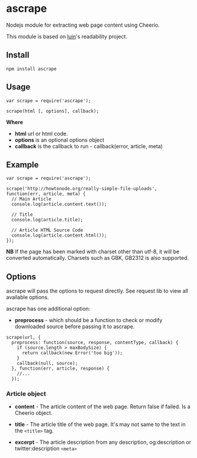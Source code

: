 # ascrape

Nodejs module for extracting web page content using Cheerio.

This module is based on [luin](https://github.com/luin/readability)'s readability project.

## Install

```
npm install ascrape
```

## Usage

```
var scrape = require('ascrape');

scrape(html [, options], callback);
```

**Where**

- **html** url or html code.
- **options** is an optional options object
- **callback** is the callback to run - callback(error, article, meta)

## Example

```
var scrape = require('ascrape');

scrape('http://howtonode.org/really-simple-file-uploads', function(err, article, meta) {
  // Main Article
  console.log(article.content.text());

  // Title
  console.log(article.title);

  // Article HTML Source Code
  console.log(article.content.html());
});
```

**NB** If the page has been marked with charset other than utf-8, it will be converted automatically. Charsets such as GBK, GB2312 is also supported.

## Options

ascrape will pass the options to request directly. See request lib to view all available options.

ascrape has one additional option:

- **preprocess** - which should be a function to check or modify downloaded source before passing it to ascrape.

```
scrape(url, {
  preprocess: function(source, response, contentType, callback) {
    if (source.length > maxBodySize) {
      return callback(new Error('too big'));
    }
    callback(null, source);
  }, function(err, article, response) {
    //...
  });
```

### Article object

- **content** - The article content of the web page. Return false if failed. Is a Cheerio object.

- **title** - The article title of the web page. It's may not same to the text in the `<title>` tag.

- **excerpt** - The article description from any description, og:description or twitter:description `<meta>`
